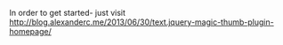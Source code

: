 In order to get started- just visit http://blog.alexanderc.me/2013/06/30/text.jquery-magic-thumb-plugin-homepage/